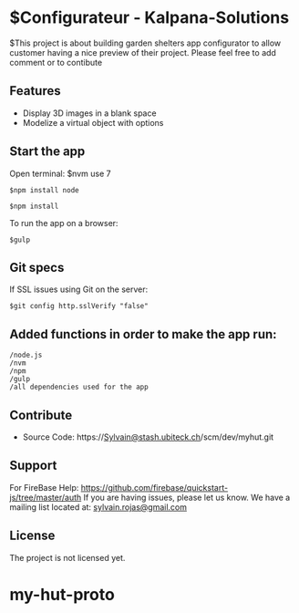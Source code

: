$Configurateur - Kalpana-Solutions
========

$This project is about building garden shelters app configurator to allow customer having a nice preview of their project.
   Please feel free to add comment or to contibute


Features
--------

- Display 3D images in a blank space
- Modelize a virtual object with options

Start the app
------------
Open terminal:
	$nvm use 7

	$npm install node

	$npm install

To run the app on a browser:

	$gulp

Git specs
---------
If SSL issues using Git on the server:

	$git config http.sslVerify "false"

Added functions in order to make the app run:
-------------

	/node.js
	/nvm
	/npm
	/gulp
	/all dependencies used for the app


Contribute
----------

- Source Code: https://Sylvain@stash.ubiteck.ch/scm/dev/myhut.git

Support
-------
For FireBase Help: https://github.com/firebase/quickstart-js/tree/master/auth
If you are having issues, please let us know.
We have a mailing list located at: sylvain.rojas@gmail.com

License
-------

The project is not licensed yet.
# my-hut-proto
